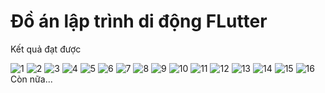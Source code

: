 # Đồ án lập trình di động FLutter

Kết quả đạt được

![1](https://user-images.githubusercontent.com/62784077/155969659-c34f35f1-f9f1-4bfa-affc-1d03b01812cb.png)
![2](https://user-images.githubusercontent.com/62784077/155969722-416f7bf6-3039-416a-9876-0b23a34254bf.png)
![3](https://user-images.githubusercontent.com/62784077/155969727-9ab339a6-dbe1-4b52-9952-fbd2672652f6.png)
![4](https://user-images.githubusercontent.com/62784077/155969752-e02628c8-bb76-43b7-ade7-6ef0b2c54b2c.png)
![5](https://user-images.githubusercontent.com/62784077/155969761-df87f21d-fdfa-4b92-bb28-ce571edddb68.png)
![6](https://user-images.githubusercontent.com/62784077/155969766-f53528f2-7c24-4f02-9702-44fbdcac928a.png)
![7](https://user-images.githubusercontent.com/62784077/155969784-063c7405-4b88-494d-a693-5fbfe0a13093.png)
![8](https://user-images.githubusercontent.com/62784077/155969805-3c83ac0b-db37-432e-a313-ab59cd98bb8d.png)
![9](https://user-images.githubusercontent.com/62784077/155969814-e08b19bd-e28e-4b21-95ef-60361e15e223.png)
![10](https://user-images.githubusercontent.com/62784077/155969815-52e51cc7-01eb-4276-9aa9-2cebce666b0b.png)
![11](https://user-images.githubusercontent.com/62784077/155969823-cc32bb2e-45d4-4dcb-9c80-35878f0a61e6.png)
![12](https://user-images.githubusercontent.com/62784077/155969830-e24867bc-a1f9-4ac1-a6f8-ae3c789b0f36.png)
![13](https://user-images.githubusercontent.com/62784077/155969857-282883e1-f47b-424e-9401-e2281094806e.png)
![14](https://user-images.githubusercontent.com/62784077/155969863-d59095e5-f79f-4bfe-be75-067604ca098e.png)
![15](https://user-images.githubusercontent.com/62784077/155969869-4cfc9037-4932-4e5a-ab1b-654d94ae8484.png)
![16](https://user-images.githubusercontent.com/62784077/155969871-14f55e6b-15bd-4f63-97d7-5e8353097e02.png)
Còn nữa...

